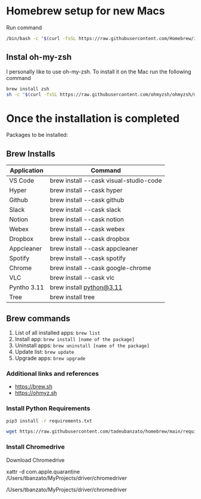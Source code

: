 # Homebrew setup for new Macs
Run command
```bash
/bin/bash -c "$(curl -fsSL https://raw.githubusercontent.com/Homebrew/install/HEAD/install.sh)"
```

## Instal oh-my-zsh
I personally like to use oh-my-zsh.
To install it on the Mac run the following command
```bash
brew install zsh
sh -c "$(curl -fsSL https://raw.githubusercontent.com/ohmyzsh/ohmyzsh/master/tools/install.sh)"
```

# Once the installation is completed
Packages to be installed:

## Brew Installs
| Application  | Command  |
| ------------ | ------------ |
| VS Code  | brew install --cask visual-studio-code  |
| Hyper  | brew install --cask hyper  |
| Github  | brew install --cask github  |
| Slack  | brew install --cask slack  |
| Notion  |  brew install --cask notion |
| Webex  |  brew install --cask webex |
| Dropbox  |  brew install --cask dropbox |
| Appcleaner  |  brew install --cask appcleaner |
| Spotify  |  brew install --cask spotify |
| Chrome  |  brew install --cask google-chrome |
| VLC  |  brew install --cask vlc |
| Pyntho 3.11  |  brew install python@3.11 |
| Tree  | brew install tree |


## Brew commands
1. List of all installed apps: `brew list`
2. Install app: `brew install [name of the package]`
3. Uninstall apps: `brew uninstall [name of the package]`
4. Update list: `brew update`
5. Upgrade apps: `brew upgrade`

### Additional links and references
- https://brew.sh
- https://ohmyz.sh

### Install Python Requirements
```bash
pip3 install -r requirements.txt
```
```bash
wget https://raw.githubusercontent.com/tadeubanzato/homebrew/main/requirements.txt
```

### Install Chromedrive
Download Chromedrive

xattr -d com.apple.quarantine /Users/tbanzato/MyProjects/driver/chromedriver


/Users/tbanzato/MyProjects/driver/chromedriver
